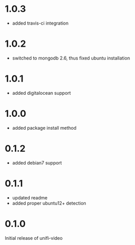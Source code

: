 # 1.0.3
* added travis-ci integration

# 1.0.2
* switched to mongodb 2.6, thus fixed ubuntu installation

# 1.0.1
* added digitalocean support

# 1.0.0
* added package install method

# 0.1.2
* added debian7 support

# 0.1.1
* updated readme
* added proper ubuntu12+ detection

# 0.1.0
Initial release of unifi-video
